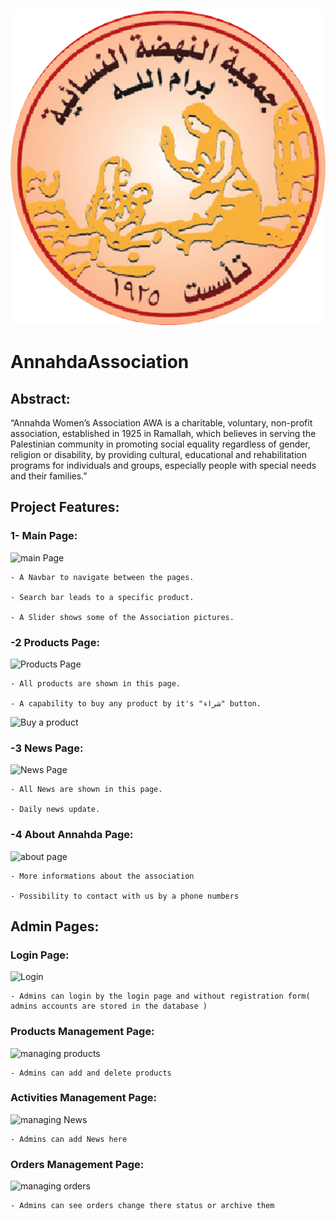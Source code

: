 ![logo](https://raw.githubusercontent.com/nizamra/AnnahdaAssociation/master/client/src/nahda.png)


# AnnahdaAssociation


## Abstract:

 “Annahda Women’s Association AWA is a charitable, voluntary, non-profit association, established in 1925 in Ramallah, which believes in serving the Palestinian community in promoting social equality regardless of gender, religion or disability, by providing cultural, educational and rehabilitation programs for individuals and groups, especially people with special needs and their families.” 

## Project Features:

### 1- Main Page:
![main Page](https://user-images.githubusercontent.com/15931556/130240114-fa57a1ec-e6d8-4ccc-8345-8efcdbeda4e5.jpg)

    - A Navbar to navigate between the pages.
    
    - Search bar leads to a specific product.
    
    - A Slider shows some of the Association pictures.
    
    
### -2 Products Page:
![Products Page](https://user-images.githubusercontent.com/15931556/130240389-7da4d54a-8128-4f9d-8a10-b7c659c348cd.jpg)

    - All products are shown in this page.
    
    - A capability to buy any product by it's "شراء" button.
![Buy a product](https://user-images.githubusercontent.com/15931556/130240763-79d4657a-c226-493d-bb56-492ac309e4cc.jpg)
    
    
### -3 News Page:
![News Page](https://user-images.githubusercontent.com/15931556/130240602-d3627f1f-8157-44c0-88bf-3afc4b3f7d57.jpg)

    - All News are shown in this page.
    
    - Daily news update.


### -4 About Annahda Page:
![about page](https://user-images.githubusercontent.com/15931556/130240328-1138a892-9296-424d-917a-84dea9c725a1.jpg)

    - More informations about the association
    
    - Possibility to contact with us by a phone numbers



## Admin Pages:


### Login Page:
![Login](https://user-images.githubusercontent.com/15931556/130241294-056752d0-df9a-4650-9baa-6b934638e6cc.jpg)
    
    - Admins can login by the login page and without registration form( admins accounts are stored in the database )
 
### Products Management Page:
![managing products](https://user-images.githubusercontent.com/15931556/130241338-7de79d0e-d367-4109-9803-15f8e21a3939.jpg)

    - Admins can add and delete products
  

### Activities Management Page:
![managing News](https://user-images.githubusercontent.com/15931556/130241369-693a9e2d-c105-411f-a083-8e1e5b771ab0.jpg)

    - Admins can add News here  

### Orders Management Page:
![managing orders](https://user-images.githubusercontent.com/15931556/130241393-58c192e3-22f6-4dae-a2de-1e21f35896d8.jpg)

    - Admins can see orders change there status or archive them









